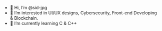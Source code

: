 - 👋 Hi, I’m @sid-jpg
- 👀 I’m interested in UI/UX designs, Cybersecurity, Front-end Developing & Blockchain.
- 🌱 I’m currently learning C & C++

<!---
sid-jpg/sid-jpg is a ✨ special ✨ repository because its `README.md` (this file) appears on your GitHub profile.
You can click the Preview link to take a look at your changes.
--->

